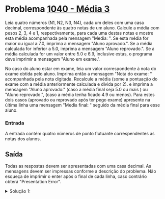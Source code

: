 # Problema [1040 - Média 3]()

Leia quatro números (N1, N2, N3, N4), cada um deles com uma casa decimal, correspondente às quatro notas de um aluno. Calcule a média com pesos 2, 3, 4 e 1, respectivamente, para cada uma destas notas e mostre esta média acompanhada pela mensagem "Media: ". Se esta média for maior ou igual a 7.0, imprima a mensagem "Aluno aprovado.". Se a média calculada for inferior a 5.0, imprima a mensagem "Aluno reprovado.". Se a média calculada for um valor entre 5.0 e 6.9, inclusive estas, o programa deve imprimir a mensagem "Aluno em exame.".

No caso do aluno estar em exame, leia um valor correspondente à nota do exame obtida pelo aluno. Imprima então a mensagem "Nota do exame: " acompanhada pela nota digitada. Recalcule a média (some a pontuação do exame com a média anteriormente calculada e divida por 2). e imprima a mensagem "Aluno aprovado." (caso a média final seja 5.0 ou mais ) ou "Aluno reprovado.", (caso a média tenha ficado 4.9 ou menos). Para estes dois casos (aprovado ou reprovado após ter pego exame) apresente na última linha uma mensagem "Media final: " seguido da média final para esse aluno.

### Entrada
A entrada contém quatro números de ponto flutuante correspendentes as notas dos alunos.

## Saída
Todas as respostas devem ser apresentadas com uma casa decimal. As mensagens devem ser impressas conforme a descrição do problema. Não esqueça de imprimir o enter após o final de cada linha, caso contrário obterá "Presentation Error".

<details>
  <summary>Solução 1:</summary>

Basicamente é receber os inputs e calcular a média ponderada com os pessos definidos no ex.

Questões comum de erro nesse exercício é a falta do print do float com apenas 1 casa decimal, esquecer de printar textos com o **.** no final da frase ou caso o aluno tirar menos que 5 na primeira média, ele reprova direto ao invez de esperar um input de recuperação.


- [Luiz H. Lago](https://github.com/crazynds)

</details>
